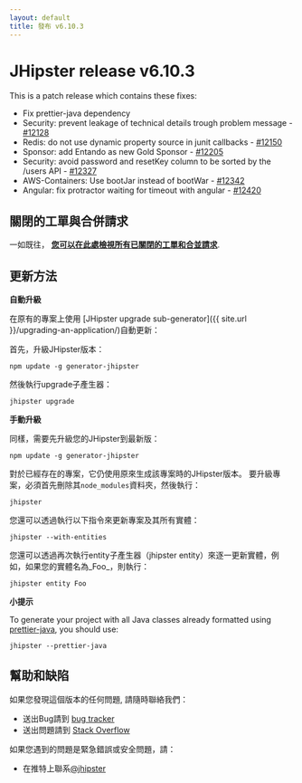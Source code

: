 ```yaml
---
layout: default
title: 發布 v6.10.3
---
```


JHipster release v6.10.3
==================

This is a patch release which contains these fixes:
- Fix prettier-java dependency
- Security: prevent leakage of technical details trough problem message - [#12128](https://github.com/jhipster/generator-jhipster/pull/12128)
- Redis: do not use dynamic property source in junit callbacks - [#12150](https://github.com/jhipster/generator-jhipster/pull/12150)
- Sponsor: add Entando as new Gold Sponsor - [#12205](https://github.com/jhipster/generator-jhipster/pull/12205)
- Security: avoid password and resetKey column to be sorted by the /users API - [#12327](https://github.com/jhipster/generator-jhipster/pull/12327)
- AWS-Containers: Use bootJar instead of bootWar - [#12342](https://github.com/jhipster/generator-jhipster/pull/12342)
- Angular: fix protractor waiting for timeout with angular - [#12420](https://github.com/jhipster/generator-jhipster/pull/12420)


關閉的工單與合併請求
------------
一如既往， __[您可以在此處檢視所有已關閉的工單和合並請求](https://github.com/jhipster/generator-jhipster/issues?q=milestone%3A6.10.3+is%3Aclosed)__.

更新方法
------------

**自動升級**

在原有的專案上使用 [JHipster upgrade sub-generator]({{ site.url }}/upgrading-an-application/)自動更新：

首先，升級JHipster版本：

```
npm update -g generator-jhipster
```

然後執行upgrade子產生器：

```
jhipster upgrade
```

**手動升級**

同樣，需要先升級您的JHipster到最新版：

```
npm update -g generator-jhipster
```

對於已經存在的專案，它仍使用原來生成該專案時的JHipster版本。
要升級專案，必須首先刪除其`node_modules`資料夾，然後執行：

```
jhipster
```

您還可以透過執行以下指令來更新專案及其所有實體：

```
jhipster --with-entities
```

您還可以透過再次執行entity子產生器（jhipster entity）來逐一更新實體，例如，如果您的實體名為_Foo_，則執行：

```
jhipster entity Foo
```

**小提示**

To generate your project with all Java classes already formatted using [prettier-java](https://github.com/jhipster/prettier-java), you should use:

```
jhipster --prettier-java
```

幫助和缺陷
--------------

如果您發現這個版本的任何問題, 請隨時聯絡我們：

- 送出Bug請到 [bug tracker](https://github.com/jhipster/generator-jhipster/issues?state=open)
- 送出問題請到 [Stack Overflow](http://stackoverflow.com/tags/jhipster/info)

如果您遇到的問題是緊急錯誤或安全問題，請：

- 在推特上聯系[@jhipster](https://twitter.com/jhipster)
